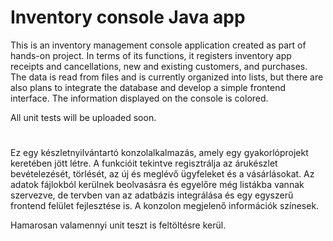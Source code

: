 # Inventory console Java app

This is an inventory management console application created as part of hands-on project. In terms of its functions, it registers inventory app receipts and cancellations, new and existing customers, and purchases. The data is read from files and is currently organized into lists, but there are also plans to integrate the database and develop a simple frontend interface. The information displayed on the console is colored.

All unit tests will be uploaded soon.

#
#

Ez egy készletnyilvántartó konzolalkalmazás, amely egy gyakorlóprojekt keretében jött létre. A funkcióit tekintve regisztrálja az árukészlet bevételezését, törlését, az új és meglévő ügyfeleket és a vásárlásokat. Az adatok fájlokból kerülnek beolvasásra és egyelőre még listákba vannak szervezve, de tervben van az adatbázis integrálása és egy egyszerű frontend felület fejlesztése is. A konzolon megjelenő információk színesek.

Hamarosan valamennyi unit teszt is feltöltésre kerül.
  